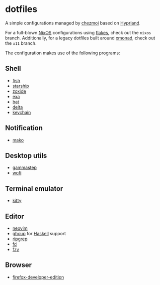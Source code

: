 # dotfiles

A simple configurations managed by [chezmoi](https://www.chezmoi.io/) based on [Hyprland](https://hyprland.org).

For a full-blown [NixOS](https://nixos.org/) configurations using [flakes](https://nixos.wiki/wiki/Flakes), check out the `nixos` branch.
Additionally, for a legacy dotfiles built around [xmonad](https://xmonad.org), check out the `x11` branch.

The configuration makes use of the following programs:

## Shell

- [fish](https://fishshell.com/)
- [starship](https://starship.rs/)
- [zoxide](https://github.com/ajeetdsouza/zoxide)
- [exa](https://the.exa.website/)
- [bat](https://github.com/sharkdp/bat)
- [delta](https://github.com/dandavison/delta)
- [keychain](https://github.com/funtoo/keychain)

## Notification

- [mako](https://github.com/emersion/mako)

## Desktop utils

- [gammastep](https://gitlab.com/chinstrap/gammastep)
- [wofi](https://hg.sr.ht/~scoopta/wofi)

## Terminal emulator

- [kitty](https://wezfurlong.org/wezterm/)

## Editor

- [neovim](https://neovim.io/)
- [ghcup](https://www.haskell.org/ghcup/) for [Haskell](https://www.haskell.org/) support
- [ripgrep](https://github.com/BurntSushi/ripgrep)
- [fd](https://github.com/sharkdp/fd)
- [fzy](https://github.com/jhawthorn/fzy)

## Browser

- [firefox-developer-edition](https://www.mozilla.org/en-US/firefox/developer/)
